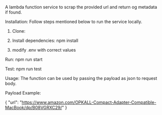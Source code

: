A lambda function service to scrap the provided url and return og metadata if found.

Installation: Follow steps mentioned below to run the service locally.

1. Clone: 

2. Install dependencies: npm install

3. modify .env with correct values

Run: npm run start

Test: npm run test

Usage: The function can be used by passing the payload as json to request body.

Payload Example:

{
    "url": "https://www.amazon.com/OPKALL-Compact-Adapter-Compatible-MacBook/dp/B08VGRXC29/"
}



